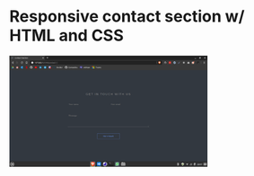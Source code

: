 # Responsive contact section w/ HTML and CSS

<img src=".github/p1.png" alt="screenshot" width="70%"/>
